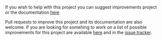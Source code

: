 If you wish to help with this project you can suggest improvements project or the documentation [here](https://github.com/michardy/account-hijacking-prevention/issues/new?labels=enhancement)

Pull requests to improve this project and its documentation are also welcome.  If you are looking for somehing to work on a list of possible improvements for this project are available [here](https://github.com/michardy/account-hijacking-prevention/wiki/Improvements) and in the [issue tracker](https://github.com/michardy/account-hijacking-prevention/issues).
